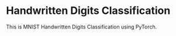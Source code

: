 # Handwritten Digits Classification

This is MNIST Handwritten Digits Classification using PyTorch.
